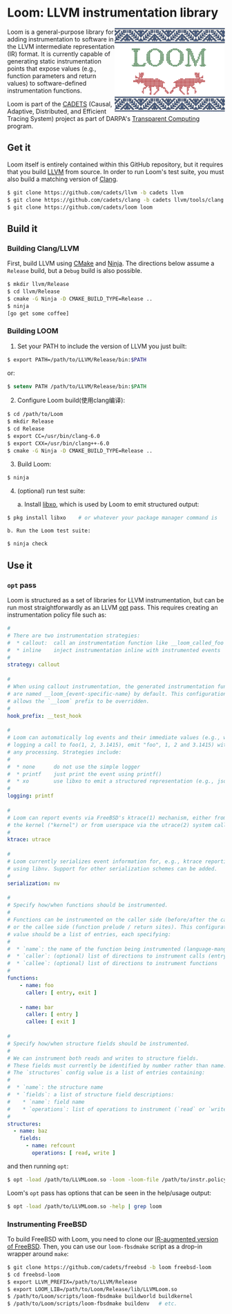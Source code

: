 ﻿# Loom: LLVM instrumentation library

<img align="right"
src="https://raw.githubusercontent.com/cadets/loom/master/doc/images/loom-small.png"/>

Loom is a general-purpose library for adding instrumentation to software in the LLVM intermediate representation (IR) format. It is currently capable of generating static instrumentation points that expose values (e.g., function parameters and return values) to software-defined instrumentation functions.

Loom is part of the [CADETS](https://www.cl.cam.ac.uk/research/security/cadets) (Causal, Adaptive, Distributed, and Efficient Tracing System) project as part of DARPA's [Transparent Computing](http://www.darpa.mil/program/transparent-computing) program.

## Get it

Loom itself is entirely contained within this GitHub repository, but it requires that you build [LLVM](http://llvm.org) from source. In order to run Loom's test suite, you must also build a matching version of [Clang](http://clang.llvm.org).

```sh
$ git clone https://github.com/cadets/llvm -b cadets llvm
$ git clone https://github.com/cadets/clang -b cadets llvm/tools/clang
$ git clone https://github.com/cadets/loom loom
```


## Build it

### Building Clang/LLVM

First, build LLVM using [CMake](https://cmake.org) and [Ninja](https://ninja-build.org). The directions below assume a `Release` build, but a `Debug` build is also possible.

```sh
$ mkdir llvm/Release
$ cd llvm/Release
$ cmake -G Ninja -D CMAKE_BUILD_TYPE=Release ..
$ ninja
[go get some coffee]
```

### Building LOOM

1. Set your PATH to include the version of LLVM you just built:
```sh
$ export PATH=/path/to/LLVM/Release/bin:$PATH
```
or:
```csh
$ setenv PATH /path/to/LLVM/Release/bin:$PATH
```

2. Configure Loom build(使用clang编译):
```sh
$ cd /path/to/Loom
$ mkdir Release
$ cd Release
$ export CC=/usr/bin/clang-6.0
$ export CXX=/usr/bin/clang++-6.0
$ cmake -G Ninja -D CMAKE_BUILD_TYPE=Release ..
```

3. Build Loom:
```sh
$ ninja
```

4. (optional) run test suite:

    a. Install [libxo](https://github.com/Juniper/libxo), which is used by
       Loom to emit structured output:
```sh
$ pkg install libxo    # or whatever your package manager command is
```
    b. Run the Loom test suite:
```sh
$ ninja check
```


## Use it

### `opt` pass

Loom is structured as a set of libraries for LLVM instrumentation,
but can be run most straightforwardly as an LLVM
[opt](http://llvm.org/docs/CommandGuide/opt.html) pass.
This requires creating an instrumentation policy file such as:
```yaml
#
# There are two instrumentation strategies:
#  * callout:  call an instrumentation function like __loom_called_foo
#  * inline    inject instrumentation inline with instrumented events
#
strategy: callout

#
# When using callout instrumentation, the generated instrumentation functions
# are named __loom_{event-specific-name} by default. This configuration value
# allows the `__loom` prefix to be overridden.
#
hook_prefix: __test_hook

#
# Loom can automatically log events and their immediate values (e.g., when
# logging a call to foo(1, 2, 3.1415), emit "foo", 1, 2 and 3.1415) without
# any processing. Strategies include:
#
#  * none      do not use the simple logger
#  * printf    just print the event using printf()
#  * xo        use libxo to emit a structured representation (e.g., json)
#
logging: printf

#
# Loom can report events via FreeBSD's ktrace(1) mechanism, either from
# the kernel ("kernel") or from userspace via the utrace(2) system call.
#
ktrace: utrace

#
# Loom currently serializes event information for, e.g., ktrace reporting
# using libnv. Support for other serialization schemes can be added.
#
serialization: nv

#
# Specify how/when functions should be instrumented.
#
# Functions can be instrumented on the caller side (before/after the call)
# or the callee side (function prelude / return sites). This configuration
# value should be a list of entries, each specifying:
#
#  * `name`: the name of the function being instrumented (language-mangled)
#  * `caller`: (optional) list of directions to instrument calls (entry/exit)
#  * `callee`: (optional) list of directions to instrument functions
#
functions:
    - name: foo
      caller: [ entry, exit ]

    - name: bar
      caller: [ entry ]
      callee: [ exit ]

#
# Specify how/when structure fields should be instrumented.
#
# We can instrument both reads and writes to structure fields.
# These fields must currently be identified by number rather than name.
# The `structures` config value is a list of entries containing:
#
#  * `name`: the structure name
#  * `fields`: a list of structure field descriptions:
#    * `name`: field name
#    * `operations`: list of operations to instrument (`read` or `write`)
#
structures:
  - name: baz
    fields:
      - name: refcount
        operations: [ read, write ]
```

and then running `opt`:

```sh
$ opt -load /path/to/LLVMLoom.so -loom -loom-file /path/to/instr.policy
```

Loom's `opt` pass has options that can be seen in the help/usage output:

```sh
$ opt -load /path/to/LLVMLoom.so -help | grep loom
```


### Instrumenting FreeBSD

To build FreeBSD with Loom, you need to clone our [IR-augmented version of FreeBSD](https://github.com/cadets/freebsd/branches/loom). Then, you can use our `loom-fbsdmake` script as a drop-in wrapper around `make`:

```sh
$ git clone https://github.com/cadets/freebsd -b loom freebsd-loom
$ cd freebsd-loom
$ export LLVM_PREFIX=/path/to/LLVM/Release
$ export LOOM_LIB=/path/to/Loom/Release/lib/LLVMLoom.so
$ /path/to/Loom/scripts/loom-fbsdmake buildworld buildkernel
$ /path/to/Loom/scripts/loom-fbsdmake buildenv   # etc.
```
